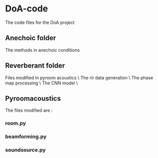 # DoA-code
The code files for the DoA project

## Anechoic folder 
The methods in anechoic conditions

## Reverberant folder 
Files modified in pyroom acoustics \\
The rir data generation \\
The phase map processing \\
The CNN model \\

## Pyroomacoustics
The files modified are :
### room.py
### beamforming.py
### soundsource.py

